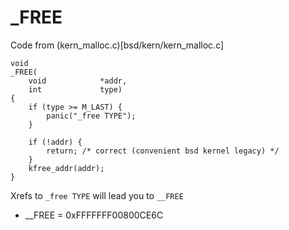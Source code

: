 # _FREE

Code from (kern_malloc.c)[bsd/kern/kern_malloc.c]
~~~
void
_FREE(
	void            *addr,
	int             type)
{
	if (type >= M_LAST) {
		panic("_free TYPE");
	}

	if (!addr) {
		return; /* correct (convenient bsd kernel legacy) */
	}
	kfree_addr(addr);
}
~~~

Xrefs to `_free TYPE` will lead you to `__FREE`

- __FREE = 0xFFFFFFF00800CE6C